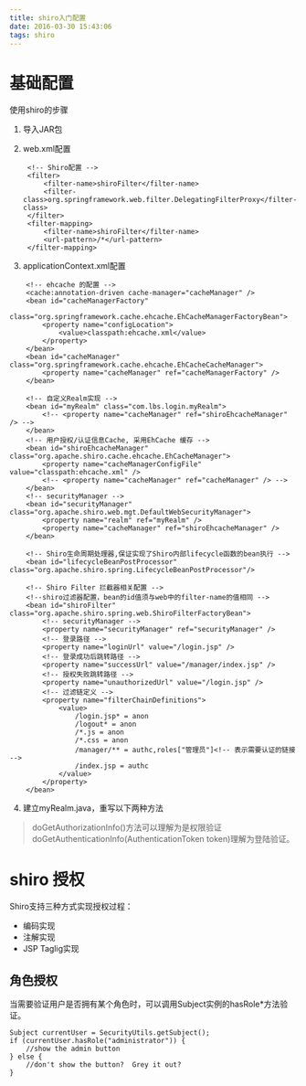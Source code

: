 ```yaml
---
title: shiro入门配置
date: 2016-03-30 15:43:06
tags: shiro
---
```


# 基础配置
使用shiro的步骤
1. 导入JAR包
2. web.xml配置

        <!-- Shiro配置 -->    
        <filter>    
            <filter-name>shiroFilter</filter-name>    
            <filter-class>org.springframework.web.filter.DelegatingFilterProxy</filter-class>    
        </filter>    
        <filter-mapping>    
            <filter-name>shiroFilter</filter-name>    
            <url-pattern>/*</url-pattern>    
        </filter-mapping>

3. applicationContext.xml配置
```
    <!-- ehcache 的配置 -->
	<cache:annotation-driven cache-manager="cacheManager" />
	<bean id="cacheManagerFactory"
		class="org.springframework.cache.ehcache.EhCacheManagerFactoryBean">
		<property name="configLocation">
			<value>classpath:ehcache.xml</value>
		</property>
	</bean>
	<bean id="cacheManager" class="org.springframework.cache.ehcache.EhCacheCacheManager">
		<property name="cacheManager" ref="cacheManagerFactory" />
	</bean>

	<!-- 自定义Realm实现 -->
	<bean id="myRealm" class="com.lbs.login.myRealm">
		<!-- <property name="cacheManager" ref="shiroEhcacheManager" /> -->
	</bean>
	<!-- 用户授权/认证信息Cache, 采用EhCache 缓存 -->
	<bean id="shiroEhcacheManager" class="org.apache.shiro.cache.ehcache.EhCacheManager">
		<property name="cacheManagerConfigFile" value="classpath:ehcache.xml" />
		<!-- <property name="cacheManager" ref="cacheManager" /> -->
	</bean>
	<!-- securityManager -->
	<bean id="securityManager" class="org.apache.shiro.web.mgt.DefaultWebSecurityManager">
		<property name="realm" ref="myRealm" />
		<property name="cacheManager" ref="shiroEhcacheManager" />
	</bean>
	
	<!-- Shiro生命周期处理器,保证实现了Shiro内部lifecycle函数的bean执行 -->    
    <bean id="lifecycleBeanPostProcessor" class="org.apache.shiro.spring.LifecycleBeanPostProcessor"/>
    
	<!-- Shiro Filter 拦截器相关配置 -->
	<!--shiro过滤器配置，bean的id值须与web中的filter-name的值相同 -->
	<bean id="shiroFilter" class="org.apache.shiro.spring.web.ShiroFilterFactoryBean">
		<!-- securityManager -->
		<property name="securityManager" ref="securityManager" />
		<!-- 登录路径 -->
		<property name="loginUrl" value="/login.jsp" />
		<!-- 登录成功后跳转路径 -->
		<property name="successUrl" value="/manager/index.jsp" />
		<!-- 授权失败跳转路径 -->
		<property name="unauthorizedUrl" value="/login.jsp" />
		<!-- 过滤链定义 -->
		<property name="filterChainDefinitions">
			<value>
				/login.jsp* = anon
				/logout* = anon
				/*.js = anon
				/*.css = anon
				/manager/** = authc,roles["管理员"]<!-- 表示需要认证的链接 -->
				/index.jsp = authc
			</value>
		</property>
	</bean>
```
4. 建立myRealm.java，重写以下两种方法
 > doGetAuthorizationInfo()方法可以理解为是权限验证
 > doGetAuthenticationInfo(AuthenticationToken token)理解为登陆验证。
 
# shiro 授权 
Shiro支持三种方式实现授权过程： 
- 编码实现
- 注解实现
- JSP Taglig实现

## 角色授权
当需要验证用户是否拥有某个角色时，可以调用Subject实例的hasRole*方法验证。

    Subject currentUser = SecurityUtils.getSubject();
    if (currentUser.hasRole("administrator")) {
        //show the admin button
    } else {
        //don't show the button?  Grey it out?
    }
    
